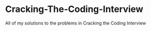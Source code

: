 # Cracking-The-Coding-Interview
All of my solutions to the problems in Cracking the Coding Interview
